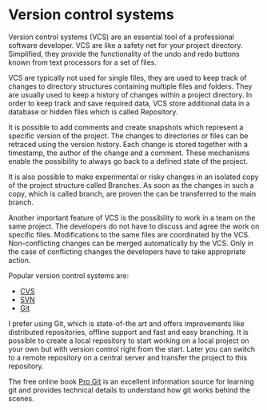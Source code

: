 Version control systems 
=======================

Version control systems (VCS) are an essential tool of a professional software developer.
VCS are like a safety net for your project directory. 
Simplified, they provide the functionality of the undo and redo buttons known from text processors for a set of files.

VCS are typically not used for single files, they are used to keep track of changes to directory structures 
containing multiple files and folders.
They are usually used to keep a history of changes within a project directory. In order to keep track and save required data, VCS store additional data in a database or hidden files which is called Repository.

It is possible to add comments and create snapshots which represent a specific version of the project.
The changes to directories or files can be retraced using the version history. Each change is stored together with a timestamp, the author of the change and a comment.
These mechanisms enable the possibility to always go back to a defined state of the project.

It is also possible to make experimental or risky changes in an isolated copy of the project structure called Branches.
As soon as the changes in such a copy, which is called branch, are proven the can be transferred to the main branch. 

Another important feature of VCS is the possibility to work in a team on the same project.
The developers do not have to discuss and agree the work on specific files.
Modifications to the same files are coordinated by the VCS.
Non-conflicting changes can be  merged automatically by the VCS.
Only in the case of conflicting changes the developers have to take appropriate action.

Popular version control systems are:
* [CVS](http://savannah.nongnu.org/projects/cvs)
* [SVN](https://subversion.apache.org/)
* [Git](https://git-scm.com/)

I prefer using Git, which is state-of-the art and offers improvements like distributed repositories, offline support and fast and easy branching.
It is possible to create a local repository to start working on a local project on your own but with version control right from the start. Later you can switch to a remote repository on a central server and transfer the project to this repository.

The free online book [Pro Git](https://git-scm.com/book) is an excellent information source for learning git and provides technical details to understand how git works behind the scenes.
